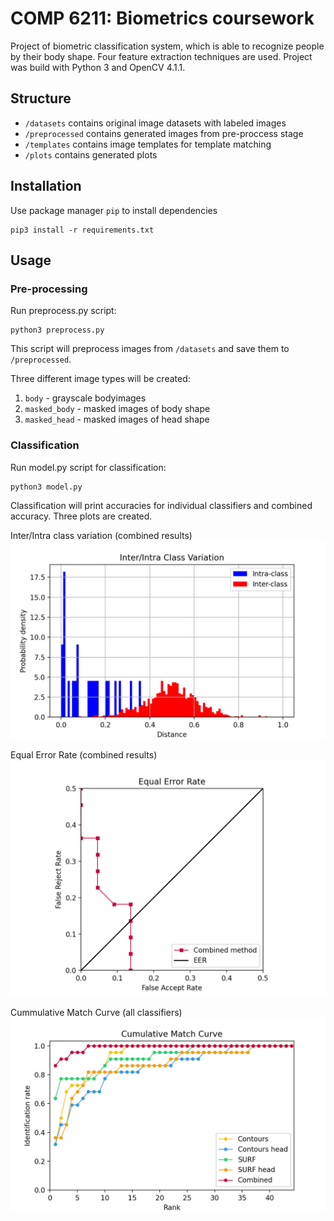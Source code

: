 # COMP 6211: Biometrics coursework

Project of biometric classification system, which is able to  recognize people by their body shape. Four feature extraction techniques are used. Project was build with Python 3 and OpenCV 4.1.1.

## Structure
- `/datasets` contains original image datasets with labeled images
- `/preprocessed` contains generated images from pre-proccess stage
- `/templates` contains image templates for template matching
- `/plots` contains generated plots

## Installation
Use package manager `pip` to install dependencies
```shell script
pip3 install -r requirements.txt
```

## Usage

### Pre-processing
Run preprocess.py script:
```shell script
python3 preprocess.py
```
This script will preprocess images from `/datasets` and save them to `/preprocessed`.

Three different image types will be created:
 1. `body` - grayscale bodyimages
 2. `masked_body` - masked images of body shape
 3. `masked_head` - masked images of head shape
 
### Classification
Run model.py script for classification:
```shell script
python3 model.py
```
Classification will print accuracies for individual classifiers and combined accuracy. Three plots are created.

Inter/Intra class variation (combined results)
![Inter/Intra Class Variation](plots/ICH.png)

Equal Error Rate (combined results)
![Inter/Intra Class Variation](plots/EER.png)

Cummulative Match Curve (all classifiers)
![Inter/Intra Class Variation](plots/CMC.png)

